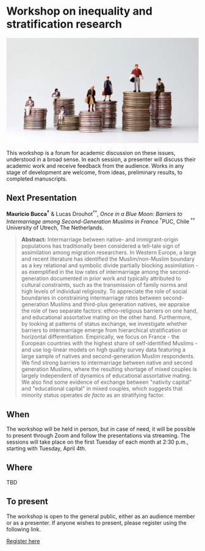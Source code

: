 # Workshop on inequality and stratification research

![image](image.png)

This workshop is a forum for academic discussion on these issues, understood in a broad sense. In each session, a presenter will discuss their academic work and receive feedback from the audience. Works in any stage of development are welcome, from ideas, preliminary results, to completed manuscripts.

## Next Presentation

**Mauricio Bucca<sup>†</sup>** & Lucas Drouhot<sup>††</sup>, *Once in a Blue Moon: Barriers to Intermarriage among Second-Generation Muslims in France*
<sup>†</sup>PUC, Chile <sup>††</sup> University of Utrech, The Netherlands.
> **Abstract:** Intermarriage between native- and immigrant-origin populations has traditionally been considered a tell-tale sign of assimilation among migration researchers. In Western Europe, a large and recent literature has identified the Muslim/non-Muslim boundary as a key relational and symbolic divide partially blocking assimilation - as exemplified in the low rates of intermarriage among the second-generation documented in prior work and typically attributed to cultural constraints, such as the transmission of family norms and high levels of individual religiosity. To appreciate the role of social boundaries in constraining intermarriage rates between second-generation Muslims and third-plus generation natives, we appraise the role of two separate factors: ethno-religious barriers on one hand, and educational assortative mating on the other hand. Furthermore, by looking at patterns of status exchange, we investigate whether barriers to intermarriage  emerge from hierarchical stratification or horizontal differentiation. Empirically, we focus on France - the European countries with the highest share of self-identified Muslims - and use log-linear models on high quality survey data featuring a large sample of natives and second-generation Muslim respondents. We find strong barriers to intermarriage between native and second generation Muslims, where the resulting shortage of mixed couples is largely independent of dynamics of educational assortative mating. We also find some evidence of exchange between "nativity capital" and "educational capital" in mixed couples, which suggests that minority status operates *de facto* as an stratifying factor.

## When

The workshop will be held in person, but in case of need, it will be possible to present through Zoom and follow the presentations via streaming. The sessions will take place on the first Tuesday of each month at 2:30 p.m., starting with Tuesday, April 4th.

## Where

TBD

## To present

The workshop is open to the general public, either as an audience member or as a presenter. If anyone wishes to present, please register using the following link.

[Register here](https://docs.google.com/spreadsheets/d/1mjq9ksRDpfwyAf8MZy-dkBewtO-Jlgy2URlOEltlDKM/edit?usp=sharing)



